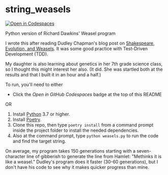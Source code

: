 # string_weasels

[![Open in Codespaces](https://github.com/codespaces/badge.svg)](https://github.com/codespaces/new?hide_repo_select=true&ref=main&repo=264466159&machine=standardLinux32gb&devcontainer_path=.devcontainer%2Fdevcontainer.json&location=EastUs)

Python version of Richard Dawkins' Weasel program

I wrote this after reading Dudley Chapman's blog post on [Shakespeare, Evolution, and Weasels](https://theappleandthefinch.com/2016/04/30/shakespeare-evolution-and-weasels/). It was some good practice with Test-Driven Development (TDD).

My daughter is also learning about genetics in her 7th grade science class, so I thought this might interest her also. (It did. She was startled both at the results and that I built it in an hour and a half.)

To run, you'll need to either

* Click the *Open in GitHub Codespaces* badge at the top of this README

OR

1) Install [Python](https://www.python.org) 3.7 or higher.
2) Install  [Poetry](https://python-poetry.org).
3) Clone this repo, then type `poetry install` from a command prompt inside the project folder to install the needed dependencies.
4) Also at the command prompt, type `python weasels.py` to run the code and find the target string.

On average, my program takes 150 generations starting with a seven-character line of gibberish to generate the line from Hamlet: "Methinks it is like a weasel." Dudley's program does it faster (30-60 generations), but I don't have his code to see why it makes quicker progress than mine.
